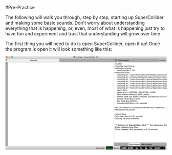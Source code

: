 #Pre-Practice


The following will walk you through, step by step, starting up SuperCollider and making some basic sounds. Don't worry about understanding everything that is happening, or, even, most of what is happening just try to have fun and experiment and trust that understanding will grow over time


The first thing you will need to do is open SuperCollider, open it up! Once the program is open it will look something like this:

![sc-just-open](./imgs/sc-just-open.png)
